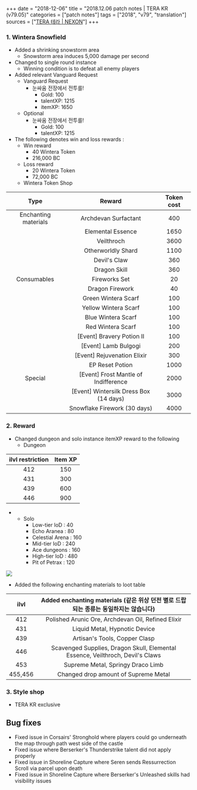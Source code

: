 +++
date = "2018-12-06"
title = "2018.12.06 patch notes | TERA KR (v79.05)"
categories = ["patch notes"]
tags = ["2018", "v79", "translation"]
sources = ["[TERA 테라 | NEXON](http://tera.nexon.com/news/update/view.aspx?n4articlesn=368)"]
+++

### 1. Wintera Snowfield
- Added a shrinking snowstorm area
  - Snowstorm area induces 5,000 damage per second
- Changed to single round instance
  - Winning condition is to defeat all enemy players
- Added relevant Vanguard Request
  - Vanguard Request
    - 눈싸움 전장에서 전투를!
      - Gold: 100
      - talentXP: 1215
      - itemXP: 1650
  - Optional
    - 눈싸움 전장에서 전투를!
      - Gold: 100
      - talentXP: 1215
- The following denotes win and loss rewards :
  - Win reward
    - 40 Wintera Token
    - 216,000 BC
  - Loss reward
    - 20 Wintera Token
    - 72,000 BC
  - Wintera Token Shop

| Type | Reward | Token cost |
| :-: | :-: | :-: |
| Enchanting materials | Archdevan Surfactant | 400 |
|| Elemental Essence | 1650 |
|| Veilthroch | 3600 |
|| Otherworldly Shard | 1100 |
|| Devil's Claw | 360 |
|| Dragon Skill | 360 |
| Consumables | Fireworks Set | 20 |
|| Dragon Firework | 40 |
|| Green Wintera Scarf | 100 |
|| Yellow Wintera Scarf | 100 |
|| Blue Wintera Scarf | 100 |
|| Red Wintera Scarf | 100 |
|| [Event] Bravery Potion II | 100 |
|| [Event] Lamb Bulgogi | 200 |
|| [Event] Rejuvenation Elixir | 300 |
|| EP Reset Potion | 1000 |
| Special | [Event] Frost Mantle of Indifference | 2000 |
|| [Event] Wintersilk Dress Box (14 days) | 3000 |
|| Snowflake Firework (30 days) | 4000 |

### 2. Reward
- Changed dungeon and solo instance itemXP reward to the following
  - Dungeon

| ilvl restriction | Item XP |
| :-: | :-: |
| 412 | 150 |
| 431 | 300 |
| 439 | 600 |
| 446 | 900 |

- 
  - Solo
    - Low-tier IoD : 40
    - Echo Aranea : 80
    - Celestial Arena : 160
    - Mid-tier IoD : 240
    - Ace dungeons : 160
    - High-tier IoD : 480
    - Pit of Petrax : 120

![](/images/patch/v79-05_2.png)

- Added the following enchanting materials to loot table

| ilvl | Added enchanting materials (같은 위상 던전 별로 드랍되는 종류는 동일하지는 않습니다) |
| :-: | :-: |
| 412 | Polished Arunic Ore, Archdevan Oil, Refined Elixir |
| 431 | Liquid Metal, Hypnotic Device |
| 439 | Artisan's Tools, Copper Clasp |
| 446 | Scavenged Supplies, Dragon Skull, Elemental Essence, Veilthroch, Devil's Claws |
| 453 | Supreme Metal, Springy Draco Limb |
| 455,456 | Changed drop amount of Supreme Metal |

### 3. Style shop
- TERA KR exclusive

## Bug fixes

- Fixed issue in Corsairs' Stronghold where players could go underneath the map through path west side of the castle
- Fixed issue where Berserker's Thunderstrike talent did not apply properly
- Fixed issue in Shoreline Capture where Seren sends Ressurrection Scroll via parcel upon death
- Fixed issue in Shoreline Capture where Berserker's Unleashed skills had visibility issues
